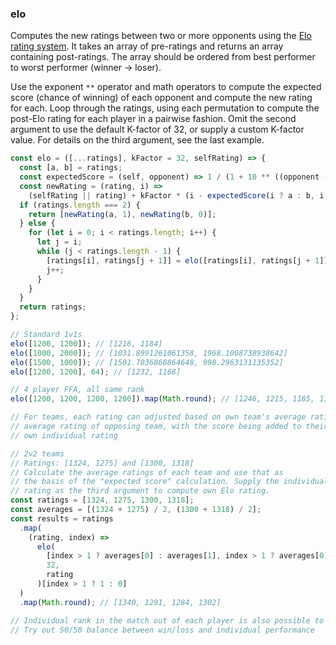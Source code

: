 ### elo

Computes the new ratings between two or more opponents using the [Elo rating system](https://en.wikipedia.org/wiki/Elo_rating_system). It takes an array
of pre-ratings and returns an array containing post-ratings.
The array should be ordered from best performer to worst performer (winner -> loser).

Use the exponent `**` operator and math operators to compute the expected score (chance of winning)
of each opponent and compute the new rating for each. Loop through the ratings, using each permutation to compute the post-Elo rating for each player in a pairwise fashion. Omit the second argument to use the default K-factor of 32, or supply a custom K-factor value. For details on the third argument, see the last example.

```js
const elo = ([...ratings], kFactor = 32, selfRating) => {
  const [a, b] = ratings;
  const expectedScore = (self, opponent) => 1 / (1 + 10 ** ((opponent - self) / 400));
  const newRating = (rating, i) =>
    (selfRating || rating) + kFactor * (i - expectedScore(i ? a : b, i ? b : a));
  if (ratings.length === 2) {
    return [newRating(a, 1), newRating(b, 0)];
  } else {
    for (let i = 0; i < ratings.length; i++) {
      let j = i;
      while (j < ratings.length - 1) {
        [ratings[i], ratings[j + 1]] = elo([ratings[i], ratings[j + 1]], kFactor);
        j++;
      }
    }
  }
  return ratings;
};
```

```js
// Standard 1v1s
elo([1200, 1200]); // [1216, 1184]
elo([1000, 2000]); // [1031.8991261061358, 1968.1008738938642]
elo([1500, 1000]); // [1501.7036868864648, 998.2963131135352]
elo([1200, 1200], 64); // [1232, 1168]

// 4 player FFA, all same rank
elo([1200, 1200, 1200, 1200]).map(Math.round); // [1246, 1215, 1185, 1154]

// For teams, each rating can adjusted based on own team's average rating vs. 
// average rating of opposing team, with the score being added to their
// own individual rating

// 2v2 teams
// Ratings: [1324, 1275] and [1300, 1318]
// Calculate the average ratings of each team and use that as
// the basis of the "expected score" calculation. Supply the individual
// rating as the third argument to compute own Elo rating.
const ratings = [1324, 1275, 1300, 1318];
const averages = [(1324 + 1275) / 2, (1300 + 1318) / 2];
const results = ratings
  .map(
    (rating, index) =>
      elo(
        [index > 1 ? averages[0] : averages[1], index > 1 ? averages[0] : averages[1]],
        32,
        rating
      )[index > 1 ? 1 : 0]
  )
  .map(Math.round); // [1340, 1291, 1284, 1302]

// Individual rank in the match out of each player is also possible to take into account
// Try out 50/50 balance between win/loss and individual performance
```
